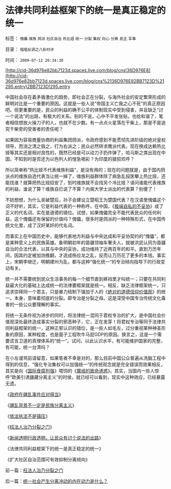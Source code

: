 # 法律共同利益框架下的统一是真正稳定的统一

标签： `傀儡` `维族` `鸽派` `社区自治` `热比娅` `统一` `分裂` `集权` `向心` `分离` `民主` `军事` 

目录： `唱唱反调之八卦时评`

时间： `2009-07-12 20:34:30`

[http://cid-36d976e82bb7123d.spaces.live.com/blog/cns!36D976E8](http://cid-36d976e82bb7123d.spaces.live.com/blog/cns%2136D976E82BB7123D%21295.entry)2BB7123D!295.entry

中国社会存在着矛盾激化的趋势，即社会正在分裂，与海外社会的安定繁荣形成的鲜明对比是一个重要的原因。这就是一些人说“帝国主义亡我之心不死”的真正原因吧。但更重要的是，民众的利益的确不公平的体制现实中受到侵害，并且缺乏“讨一个说法”的出路，有极大的关系。别的不说，心中不平发张贴，也给和谐了，笔者相信想放火操刀子的人，也就不在少数。有一点点火星落在干柴上，那是不是追究干柴旁的受害者的责任呢？

如果因为容易商量协商的利益集团鸽派，令政府感到不能贯彻先进阶级的绝对皇权领导，而消之清之毁之，打为右派之；民众必然转求鹰派代表。现在换成达赖热比娅等其实还是相对良性的，既然已经是可以动刀子扔炸弹了，哈马斯之类出现在中国，不知到时是否还为以色列人的惶急喝彩？为印度的狼狈欢呼？

所以简单称“热比娅不代表维族利益”，是没有用的；现在的问题就是，由于国内鸽派点的维族自选代表当让统一掉了，维族利益群体除了病急乱投医攀上热比娅，还能找谁？就算把热比娅招安了，到时维族就不会找另个冷比娅？请问谁能代表维族的利益，谁说了算？维族自已说了不算？内阁大学士派出的代表算？别傻了！

不妨想想，为什么吴破楚后，孙子会建议立楚昭王为楚国代表？在汉语里傀儡这个词不好听，其实，它是利益代表的一种称呼。在中国，《[极端自私的不妥协](../../../2009/3/27/所谓“永不妥协”的美德就是极端的自私及愚蠢.md)》成了正义的代名词，实在是道德的错位。试想，如果傀儡完全不能代表民众的任何利益，这个傀儡还有保留的价值吗？傀儡，很多时是鸽派的一种特殊形式，在中国传统文化里，成了汉奸某奸的代名词。

而事实上在中国历史中，能够代表地方利益与中央达成和平妥协契约的“傀儡”，都是某种意义上的民族英雄。象明朝初年的苗疆领袖车奢夫人，就被洪武认同为苗疆自治的合法代表，以其与中央的妥协，成功维持了近两百年的和平。直到万历年间，因其约定被加饷推翻，才造成杨应龙之乱，反而让万历花了更多的本钱。事实上，宋朝李继迁，明朝建州为乱，都与这种“强化统一”的专治倾向指导下的行政变动有关。

统一并不需要统到民众生活事务的每一个细节直到裤裆里才叫统一；只要在共同利益最大化的基础上达成统一的法律要框架就是统一。相反，缺乏法律框架统一，只追求崇拜同一个君主，只是暴力结制下强加于人的《[绝对的道德信仰价值观](../../../2009/3/11/信仰，个人世界观的基础断言；不是绝对的道德标准.md)》的统一。本身，意味着彻底的分裂。即专治是分裂之母。这是深受中国专治传统文化毒害的一些公众要理解的事实。

将统一无条件视为进步的同时，将法律统一混同于君权专治的扩大，是中国社会价值观深处最终造成事实分裂的邪恶种子，它，正在发芽！将君权专治等同于法律共同利益框架的统一，这种正邪认识的错位，是一些人如毛左，过分重视某种神圣形象的原因，某种程度，也是面子工程吹牛马屁GDP的原因。换言之，这是一个需要谎言卫道的真理体系的“统一”。试问，以此认识水平，有可能维护国家的完整，有可能，统一台湾吗？

在小左谩骂前请留意，如果笔者不幸是对的，那么目前中国公众普遍从洗脑工程中得到的信息，“强化专治集权可以加强统一”的传统观念就是完全错误而效果相反，其实是向《[国际食腐列强](../../../2009/5/30/国际资本欧美列强是嗜腐生物习性.md)》喂饲的《[魔戒的致命诱惑](../../../2009/7/5/美国软实力是人权普世个体价值观.md)》。其实，当国内一些人惊呼“欧美引诱疆藏分离主义”的时侯，就已经可以看到，现实中这种效应，已经暴露无遗。

《[政府在疆乱事件应对得当](../../../2009/7/11/政府在疆乱事件应对得当.md)》

《[疆乱背景不一定是民族分离主义](http://blog.sina.com.cn/s/blog_5563a64d0100dqjw.html)》

《[依法执法不是镇压](../../../2009/7/12/政府依法执法不是镇压.md)》

《[枉法人治乃分裂之门](../../../2009/7/12/枉法人治乃分裂之门.md)》

《[新闻透明行政透明，让民众有讨个说法的出路](http://blog.sina.com.cn/s/blog_5563a64d0100dqxa.html)》

《法律共同利益框架下的统一是真正稳定的统一》

《扩大社区自治范围可有效抑制分离倾向》



前一篇：[枉法人治乃分裂之门](../../../2009/7/12/枉法人治乃分裂之门.md)

后一篇：[统一社会产生分离冲动的内在动力是什么？](../../../2009/7/13/统一社会产生分离冲动的内在动力是什么？.md)